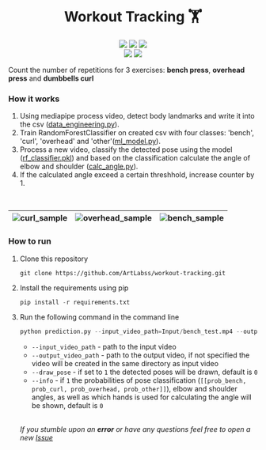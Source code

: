 <h1 align='center'>Workout Tracking 🏋️</h1>


<p align='center'>
  <a href="https://github.com/shukkkur/workout-tracker/forks"><img src="https://img.shields.io/github/forks/shukkkur/workout-tracker.svg"></a>
  <a href="https://github.com/shukkkur/workout-tracker/stargazers"><img src="https://img.shields.io/github/stars/shukkkur/workout-tracker.svg"></a>
  <a href="https://github.com/shukkkur/workout-tracker/watchers"><img src="https://img.shields.io/github/watchers/shukkkur/workout-tracker.svg"></a>
 
  <br>
  <a href=""><img src="https://img.shields.io/github/last-commit/shukkkur/workout-tracker.svg"></a>
  <img src="https://hits.sh/github.com/shukkkur/workout-tracker.svg"/>

</p>


<p>Count the number of repetitions for 3 exercises: <strong>bench press</strong>, <strong>overhead press</strong> and <strong>dumbbells curl</strong></p>

<h3>How it works</h3>
<ol>
  <li>Using mediapipe process video, detect body landmarks and write it into the csv (<a href="https://github.com/ArtLabss/workout-tracking/blob/main/data_engineering.py">data_engineering.py</a>).</li>
  <li>Train RandomForestClassifier on created csv with four classes: 'bench', 'curl', 'overhead' and 'other'(<a href="https://github.com/ArtLabss/workout-tracking/blob/main/ml_model.py">ml_model.py</a>).</li>
  <li>Process a new video, classify the detected pose using the model (<a href="https://github.com/ArtLabss/workout-tracking/blob/main/BigData.pkl">rf_classifier.pkl</a>) and based on the classification calculate the angle of elbow and shoulder (<a href="https://github.com/ArtLabss/workout-tracking/blob/main/utils.py">calc_angle.py</a>).</li>
  <li>If the calculated angle exceed a certain threshhold, increase counter by 1.
</ol>

<br>

| ![curl_sample](https://github.com/ArtLabss/workout-tracking/blob/c76a33bbaf5ab844852aea4d4806cdd531168792/Input/curl_sample.gif) | ![overhead_sample](https://github.com/ArtLabss/workout-tracking/blob/c76a33bbaf5ab844852aea4d4806cdd531168792/Input/overhead_sample.gif) | ![bench_sample](https://github.com/ArtLabss/workout-tracking/blob/c76a33bbaf5ab844852aea4d4806cdd531168792/Input/bench_sample.gif) |
| :---         |     :---:      |          ---: |


<h3>How to run</h3>

<ol>
  <li>
    Clone this repository
  </li>
  
  ```git
  git clone https://github.com/ArtLabss/workout-tracking.git
  ```
  
  <li>
    Install the requirements using pip 
  </li>
  
  ```python
  pip install -r requirements.txt
  ```
  
  <li>
    Run the following command in the command line
  </li>
  
  ```python
  python prediction.py --input_video_path=Input/bench_test.mp4 --output_video_path=Output/video_output.mp4 --draw_pose=0 --info=0
  ```
  
  <ul>
    <li><code>--input_video_path</code> - path to the input video </li>
    <li><code>--output_video_path</code> - path to the output video, if not specified the video will be created in the same directory as input video</li>
    <li><code>--draw_pose</code> - if set to <code>1</code> the detected poses will be drawn, default is <code>0</code></li>
    <li><code>--info</code> - if <code>1</code> the probabilities of pose classification (<code>[[prob_bench, prob_curl, prob_overhead, prob_other]]</code>), elbow and shoulder angles, as well as which hands is used for calculating the angle will be shown, default is <code>0</code></li>
  </ul>
  
  <br>
  
<p><i>If you stumble upon an <b>error</b> or have any questions feel free to open a new <a href='https://github.com/ArtLabss/workout-tracking/issues'>Issue</a> </i></p>
